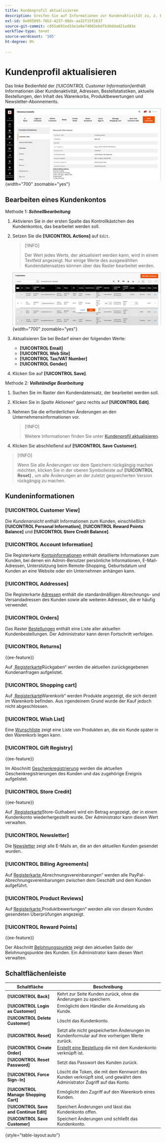 ```yaml
---
title: Kundenprofil aktualisieren
description: Greifen Sie auf Informationen zur Kundenaktivität zu, z. B. wann sich der Kunde zuletzt bei seinem Konto angemeldet oder davon abgemeldet hat, und aktualisieren Sie das Kundenprofil.
exl-id: 8e805095-76b2-4237-98dc-aa32f15f2637
source-git-commit: c855a691ed33e1e6e74865ebdfb30ddad21ad83e
workflow-type: tm+mt
source-wordcount: '505'
ht-degree: 0%

---
```


# Kundenprofil aktualisieren

Das linke Bedienfeld der _[!UICONTROL Customer Information]_&#x200B;enthält Informationen über Kundenaktivität, Adressen, Bestellstatistiken, aktuelle Bestellungen, den Inhalt des Warenkorbs, Produktbewertungen und Newsletter-Abonnements.

![Kundenprofil](assets/cust-profile.png){width="700" zoomable="yes"}

## Bearbeiten eines Kundenkontos

Methode 1: **_Schnellbearbeitung_**

1. Aktivieren Sie in der ersten Spalte das Kontrollkästchen des Kundenkontos, das bearbeitet werden soll.

1. Setzen Sie die **[!UICONTROL Actions]** auf `Edit`.

   >[!INFO]
   >
   >Der Wert jedes Werts, der aktualisiert werden kann, wird in einem Textfeld angezeigt. Nur einige Werte des ausgewählten Kundendatensatzes können über das Raster bearbeitet werden.

   ![Schnellbearbeitung](assets/customers-grid-quick-edit.png){width="700" zoomable="yes"}

1. Aktualisieren Sie bei Bedarf einen der folgenden Werte:

   * **[!UICONTROL Email]**
   * **[!UICONTROL Web Site]**
   * **[!UICONTROL Tax/VAT Number]**
   * **[!UICONTROL Gender]**

1. Klicken Sie auf **[!UICONTROL Save]**.

Methode 2: **_Vollständige Bearbeitung_**

1. Suchen Sie im Raster den Kundendatensatz, der bearbeitet werden soll.

1. Klicken Sie in _Spalte_ Aktionen“ ganz rechts auf **[!UICONTROL Edit]**.

1. Nehmen Sie die erforderlichen Änderungen an den Unternehmensinformationen vor.

   >[!INFO]
   >
   >Weitere Informationen finden Sie unter [Kundenprofil aktualisieren](../customers/update-account.md).

1. Klicken Sie abschließend auf **[!UICONTROL Save Customer]**.

>[!INFO]
>
>Wenn Sie alle Änderungen vor dem Speichern rückgängig machen möchten, klicken Sie in der oberen Symbolleiste auf **[!UICONTROL Reset]** , um alle Änderungen an der zuletzt gespeicherten Version rückgängig zu machen.

## Kundeninformationen

### [!UICONTROL Customer View]

Die _Kundenansicht_ enthält Informationen zum Kunden, einschließlich **[!UICONTROL Personal Information]**, **[!UICONTROL Reward Points Balance]** und **[!UICONTROL Store Credit Balance]**.

### [!UICONTROL Account Information]

Die Registerkarte [Kontoinformationen](../customers/account-dashboard-account-information.md) enthält detaillierte Informationen zum Kunden, bei denen ein Admin-Benutzer persönliche Informationen, E-Mail-Adressen, Unterstützung beim Remote-Shopping, Geburtsdatum und Kunden an eine Website oder ein Unternehmen anhängen kann.

### [!UICONTROL Addresses]

Die Registerkarte [Adressen](../customers/account-dashboard-address-book.md) enthält die standardmäßigen Abrechnungs- und Versandadressen des Kunden sowie alle weiteren Adressen, die er häufig verwendet.

### [!UICONTROL Orders]

Das Raster [Bestellungen](../stores-purchase/orders.md) enthält eine Liste aller aktuellen Kundenbestellungen. Der Administrator kann deren Fortschritt verfolgen.

### [!UICONTROL Returns]

{{ee-feature}}

Auf [&#x200B; Registerkarte &#x200B;](../stores-purchase/returns.md)Rückgaben“ werden die aktuellen zurückgegebenen Kundenanfragen aufgelistet.

### [!UICONTROL Shopping cart]

Auf [&#x200B; Registerkarte &#x200B;](../stores-purchase/cart.md)Warenkorb“ werden Produkte angezeigt, die sich derzeit im Warenkorb befinden. Aus irgendeinem Grund wurde der Kauf jedoch nicht abgeschlossen.

### [!UICONTROL Wish List]

Eine [Wunschliste](../stores-purchase/wishlists.md) zeigt eine Liste von Produkten an, die ein Kunde später in den Warenkorb legen kann.

### [!UICONTROL Gift Registry]

{{ee-feature}}

Im Abschnitt [Geschenkregistrierung](../merchandising-promotions/gift-registry-storefront.md) werden die aktuellen Geschenkregistrierungen des Kunden und das zugehörige Ereignis aufgelistet.


### [!UICONTROL Store Credit]

{{ee-feature}}

Auf [&#x200B; Registerkarte &#x200B;](../customers/store-credit.md)Store-Guthaben) wird ein Betrag angezeigt, der in einem Kundenkonto wiederhergestellt wurde. Der Administrator kann diesen Wert verwalten.

### [!UICONTROL Newsletter]

Die [Newsletter](../merchandising-promotions/newsletters.md) zeigt alle E-Mails an, die an den aktuellen Kunden gesendet wurden.

### [!UICONTROL Billing Agreements]

Auf [&#x200B; Registerkarte &#x200B;](../stores-purchase/paypal-billing-agreements.md)Abrechnungsvereinbarungen“ werden alle PayPal-Abrechnungsvereinbarungen zwischen dem Geschäft und dem Kunden aufgeführt.

### [!UICONTROL Product Reviews]

Auf [&#x200B; Registerkarte &#x200B;](../catalog/settings-advanced-product-reviews.md)Produktbewertungen“ werden alle von diesem Kunden gesendeten Überprüfungen angezeigt.

### [!UICONTROL Reward Points]

{{ee-feature}}

Der Abschnitt [Belohnungspunkte](../merchandising-promotions/rewards-loyalty.md) zeigt den aktuellen Saldo der Belohnungspunkte des Kunden. Ein Administrator kann diesen Wert verwalten.

## Schaltflächenleiste

| Schaltfläche | Beschreibung |
|----------|--------------|
| **[!UICONTROL Back]** | Kehrt zur Seite Kunden zurück, ohne die Änderungen zu speichern. |
| **[!UICONTROL Login as Customer]** | Ermöglicht dem Händler die Anmeldung als Kunde. |
| **[!UICONTROL Delete Customer]** | Löscht das Kundenkonto. |
| **[!UICONTROL Reset]** | Setzt alle nicht gespeicherten Änderungen im Kundenformular auf ihre vorherigen Werte zurück. |
| **[!UICONTROL Create Order]** | [Erstellt eine Bestellung](../stores-purchase/customer-account-create-order.md) die mit dem Kundenkonto verknüpft ist. |
| **[!UICONTROL Reset Password]** | Setzt das Passwort des Kunden zurück. |
| **[!UICONTROL Force Sign-In]** | Löscht die Token, die mit dem Kennwort des Kunden verknüpft sind, und gewährt dem Administrator Zugriff auf das Konto. |
| **[!UICONTROL Manage Shopping Cart]** | Ermöglicht den Zugriff auf den Warenkorb eines Kunden. |
| **[!UICONTROL Save and Continue Edit]** | Speichert Änderungen und lässt das Kundenkonto offen. |
| **[!UICONTROL Save Customer]** | Speichert Änderungen und schließt das Kundenkonto. |

{style="table-layout:auto"}
